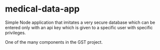 # medical-data-app
Simple Node application that imitates a very secure database which can be entered only with an api key which is given to a specific user with specific privileges.

One of the many components in the GST project.
